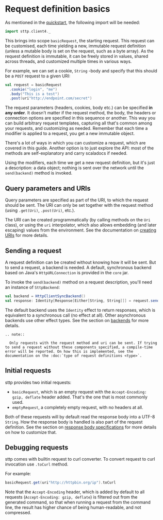 # Request definition basics

As mentioned in the [quickstart](../quickstart.md), the following import will be needed:

```scala mdoc
import sttp.client4._
```

This brings into scope `basicRequest`, the starting request. This request can be customised, each time yielding a new, immutable request definition (unless a mutable body is set on the request, such as a byte array). As the request definition is immutable, it can be freely stored in values, shared across threads, and customized multiple times in various ways.

For example, we can set a cookie, `String` -body and specify that this should be a `POST` request to a given URI:

```scala mdoc:silent
val request = basicRequest
  .cookie("login", "me")
  .body("This is a test")
  .post(uri"http://endpoint.com/secret")
```

The request parameters (headers, cookies, body etc.) can be specified **in any order**. It doesn't matter if the request method, the body, the headers or connection options are specified in this sequence or another. This way you can build arbitrary request templates, capturing all that's common among your requests, and customizing as needed. Remember that each time a modifier is applied to a request, you get a new immutable object.

There's a lot of ways in which you can customize a request, which are covered in this guide. Another option is to just explore the API: most of the methods are self-explanatory and carry scaladocs if needed.

Using the modifiers, each time we get a new request definition, but it's just a description: a data object; nothing is sent over the network until the `send(backend)` method is invoked.

## Query parameters and URIs

Query parameters are specified as part of the URI, to which the request should be sent. The URI can only be set together with the request method (using `.get(Uri)`, `.post(Uri)`, etc.).

The URI can be created programmatically (by calling methods on the `Uri` class), or using the `uri` interpolator, which also allows embedding (and later escaping) values from the environment. See the documentation on [creating URIs](../model/uri.md) for more details.

## Sending a request

A request definition can be created without knowing how it will be sent. But to send a request, a backend is needed. A default, synchronous backend based on Java's `HttpURLConnection` is provided in the `core` jar.

To invoke the `send(backend)` method on a request description, you'll need an instance of `SttpBackend`:

```scala mdoc:compile-only
val backend = HttpClientSyncBackend()
val response: Identity[Response[Either[String, String]]] = request.send(backend)
```        

The default backend uses the `Identity` effect to return responses, which is equivalent to a synchronous call (no effect at all). Other asynchronous backends use other effect types. See the section on [backends](../backends/summary.md) for more details.

```eval_rst
.. note::

  Only requests with the request method and uri can be sent. If trying to send a request without these components specified, a compile-time error will be reported. On how this is implemented, see the documentation on the :doc:`type of request definitions <type>`.
```

## Initial requests

sttp provides two initial requests:

* `basicRequest`, which is an empty request with the `Accept-Encoding: gzip, deflate` header added. That's the one that is most commonly used.
* `emptyRequest`, a completely empty request, with no headers at all.

Both of these requests will by default read the response body into a UTF-8 `String`. How the response body is handled is also part of the request definition. See the section on [response body specifications](../responses/body.md) for more details on how to customize that.

## Debugging requests

sttp comes with builtin request to curl converter. To convert request to curl invocation use `.toCurl` method.

For example:

```scala mdoc
basicRequest.get(uri"http://httpbin.org/ip").toCurl
```

Note that the `Accept-Encoding` header, which is added by default to all requests (`Accept-Encoding: gzip, deflate`) is filtered out from the generated command, so that when running a request from the command line, the result has higher chance of being human-readable, and not compressed.
